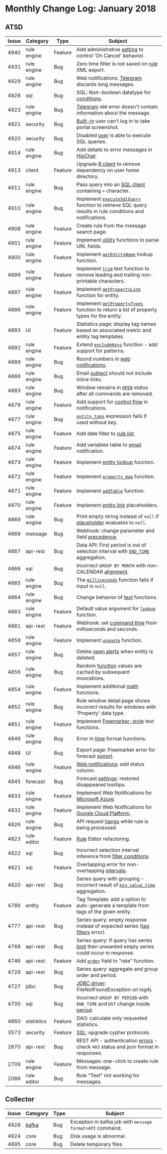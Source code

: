 Monthly Change Log: January 2018
==================================================

## ATSD

Issue| Category    | Type    | Subject
-----|-------------|---------|----------------------
4940 | rule engine | Feature | Add administrative [setting](../../rule-engine/window.md#cancel-status) to control 'On Cancel' behavior.
4931 | rule engine | Bug | Zero time filter is not saved on [rule](../../rule-engine#rule-engine) XML export.
4929 | rule engine | Bug | Web notifications: [Telegram](../../rule-engine/notifications/telegram.md) discards long messages.
4926 | sql | Bug | SQL: Non-boolean datatype for [conditions](../../sql#where-clause).
4923 | rule engine | Bug | [Telegram](../../rule-engine/notifications/telegram.md) `400` error doesn't contain information about the message.
4921 | security | Bug | [Built-in](../../administration/user-authentication.md#built-in-account) user can't log in to take portal screenshot.
4920 | security | Bug | Disabled [user](../../administration/user-authentication.md#user-authentication) is able to execute SQL queries.
4914 | rule engine | Bug | Add details to error messages in [HipChat](../../rule-engine/notifications/hipchat.md).
4913 | client | Feature | Upgrade [R client](https://github.com/axibase/atsd-api-r/blob/master/README.md) to remove dependency on user home directory.
4911 | rule engine | Bug | Pass query into an [SQL client](../..//sql/client/README.md) containing `>` character.
4910 | rule engine | Bug | Implement [`executeSqlQuery`](../../rule-engine/functions-db.md#executesqlquery) function to retrieve SQL query results in rule conditions and notifications.
4908 | rule engine | Feature | Create rule from the message search page.
4901 | rule engine | Feature | Implement [utility](../../rule-engine/functions-utility.md#utility-functions)  functions to parse URL fields.
4900 | rule engine | Feature | Implement [`getEntityName`](../../rule-engine/functions-lookup.md#getentityname) lookup function.
4899 | rule engine | Feature | Implement [`trim`](../../rule-engine/functions-text.md#trim) text function to remove leading and trailing non-printable characters.
4897 | rule engine | Feature | Implement [`getPropertyLink`](../../rule-engine/functions-link.md#getpropertylink) function for entity.
4896 | rule engine | Feature | Implement [`getPropertyTypes`](../../rule-engine/functions-property.md#getpropertytypes) function to return a list of property types for the entity.
4893 | UI | Feature | Statistics page: display tag names based on associated metric and entity tag templates.
4892 | rule engine | Feature | Extend [`excludeKeys`](../../rule-engine/functions-collection.md#excludekeys) function - add support for patterns.
4889 | rule engine | Bug | Round numbers in [web notifications](../../rule-engine/web-notifications.md).
4888 | rule engine | Bug | Email [subject](../../administration/setting-up-email-client.md) should not include inline links.
4883 | rule engine | Bug | Window remains in [`OPEN`](../../rule-engine/window.md#open-status) status after all commands are removed.
4879 | rule engine | Feature | Add support for [control flow](../../rule-engine/control-flow.md) in notifications.
4877 | rule engine | Bug | [`entity_tags`](../../rule-engine/window.md#base-fields) expression fails if used without key.
4875 | rule engine | Feature | Add date filter to [rule list](../../rule-engine#viewing-alerts-and-windows).
4874 | rule engine | Feature | Add variables table to [email](../../rule-engine/email.md) notification.
4873 | rule engine | Feature | Implement [entity lookup](../../rule-engine/functions-lookup.md#getentity) function.
4872 | rule engine | Feature | Implement [`property_map`](../../rule-engine/functions-property.md#reference) function.
4871 | rule engine | Feature | Implement [`addTable`](../../rule-engine/functions-format.md#reference) function.
4870 | rule engine | Feature | Implement [entity link](../../rule-engine/links.md#entitylink) placeholders.
4869 | rule engine | Bug | Print empty string instead of `null` if [placeholder](../../rule-engine/placeholders.md) evaluates to `null`.
4868 | message | Bug | Webhook: change parameter and field [precedence](../../api/data/messages/webhook.md#parameter-precedence).
4867 | api-rest | Bug | Data API: First period is out of selection interval with [`END_TIME`](../../api/data/series/aggregate.md#period) aggregation.
4866 | sql | Bug | Incorrect `GROUP BY MONTH` with non-CALENDAR [alignment](../../sql#period-alignment).
4865 | rule engine | Bug | The [`milliseconds`](../../rule-engine/functions-time.md#milliseconds) function fails if input is `null`.
4864 | rule engine | Bug | Change behavior of [text](../../rule-engine/functions-text.md#keepafter) functions.
4863 | rule engine | Feature | Default value argument for [`lookup`](../../rule-engine/functions-lookup.md#lookup) function.
4861 | api-rest | Feature | Webhook: set [command time](../../api/data/messages/webhook.md#command-parameters) from milliseconds and seconds.
4858 | rule engine | Feature | Implement [`unquote`](../../rule-engine/functions-text.md#unquote) function.
4857 | rule engine | Bug | Delete [open alerts](../../rule-engine/README.md#window-status) when entity is deleted.
4856 | rule engine | Bug | Random [function](../../rule-engine/functions-random.md#random-functions) values are cached by subsequent invocations.
4854 | rule engine | Feature | Implement additional [math](../../rule-engine/functions-math.md#reference) functions.
4852 | rule engine | Bug | Rule window detail page shows incorrect results for windows with 'Property' data type.
4851 | rule engine | Feature | Implement [Freemarker-style](../../rule-engine/functions-text.md#reference) text functions.
4849 | rule engine | Bug | Error in [time](../../rule-engine/functions-format.md#reference) format functions.
4848 | UI | Bug | Export page: Freemarker error for forecast [export](../../reporting/ad-hoc-exporting.md).
4846 | rule engine | Feature | [Web notifications](../../rule-engine/web-notifications.md): add status column.
4845 | forecast | Bug | Forecast [settings](../../forecasting/README.md): restored disappeared tooltips.
4833 | rule engine | Feature | Implement Web Notifications for [Microsoft Azure](../../rule-engine/notifications/azure-sb.md).
4832 | rule engine | Feature | Implement Web Notifications for [Google Cloud Platform](../../rule-engine/notifications/gcp-ps.md).
4826 | rule engine | Bug | API request [hangs](../../rule-engine/variables.md#execution) while rule is being processed.
4823 | rule editor | Feature | [Rule](../../rule-engine#rule-engine) Editor refactoring.
4822 | sql | Bug | Incorrect selection interval inference from [filter conditions](../../sql#where-clause).
4821 | sql | Feature | Overlapping error for non-overlapping [intervals](../../sql#interval-condition).
4820 | api-rest | Bug | Series query with grouping - incorrect result of [`min_value_time`](../../api/data/series/group.md#grouping-functions) aggregation.
4786 | entity | Feature | Tag Template: add a option to auto-generate a template from tags of the given entity.
4777 | api-rest | Bug | Series query: empty response instead of expected series ([tag filters](../../api/data/series/query.md#tag-filter) error).
4768 | api-rest | Bug | Series query: If query has series [limit](../../api/data/series/query.md#control-fields) then unwanted empty series could occur in response.
4746 | api-rest | Feature | Add [`order`](../../api/data/series/rate.md#parameters) field to "rate" function.
4729 | api-rest | Bug | Series query: aggregate and group order and period.
4727 | jdbc | Bug | [JDBC driver](https://github.com/axibase/atsd-jdbc/blob/master/README.md): FileNotFoundException on log4j.
4700 | sql | Bug | Incorrect `GROUP BY PERIOD` with `END_TIME` and `DST` change inside [period](../../sql#period).
4660 | statistics | Feature | DAO: calculate only requested statistics.
3573 | security | Feature | [SSL](../../administration/ssl-ca-signed.md): upgrade cypher protocols.
2870 | api-rest | Bug | REST API - authentication [errors](../../api/data#response-codes) - check `403` status and json format in responses.
2709 | rule engine | Feature | Messages: one-click to create rule from message.
2086 | rule editor | Bug | Rule "Test" not working for messages.

## Collector

Issue| Category    | Type    | Subject              
-----|-------------|---------|----------------------
4928 | [kafka](https://github.com/axibase/axibase-collector/blob/master/jobs/kafka.md) | Bug | Exception in kafka job with `message format=API` command.
4924 | core | Bug | Disk usage is abnormal.
4895 | core | Bug | Delete temporary files.
